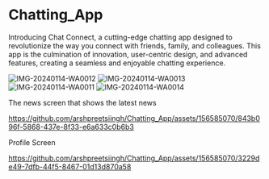 # Chatting_App
Introducing Chat Connect, a cutting-edge chatting app designed to revolutionize the way you connect with friends, family, and colleagues. This app is the culmination of innovation, user-centric design, and advanced features, creating a seamless and enjoyable chatting experience.

![IMG-20240114-WA0012](https://github.com/arshpreetsiingh/Chatting_App/assets/156585070/b7aca724-9a94-4a89-95f5-714c9e1f58f3)
![IMG-20240114-WA0013](https://github.com/arshpreetsiingh/Chatting_App/assets/156585070/ff728917-2e49-43e3-8d33-75e7ec438f69)
![IMG-20240114-WA0011](https://github.com/arshpreetsiingh/Chatting_App/assets/156585070/20353dc3-d879-464f-a70d-330ca1e2e9ec)
![IMG-20240114-WA0014](https://github.com/arshpreetsiingh/Chatting_App/assets/156585070/7ae75761-58fb-4f28-85bf-7640772e9e86)



The news screen that shows the latest news 


https://github.com/arshpreetsiingh/Chatting_App/assets/156585070/843b096f-5868-437e-8f33-e6a633c0b6b3


Profile Screen

https://github.com/arshpreetsiingh/Chatting_App/assets/156585070/3229de49-7dfb-44f5-8467-01d13d870a58

